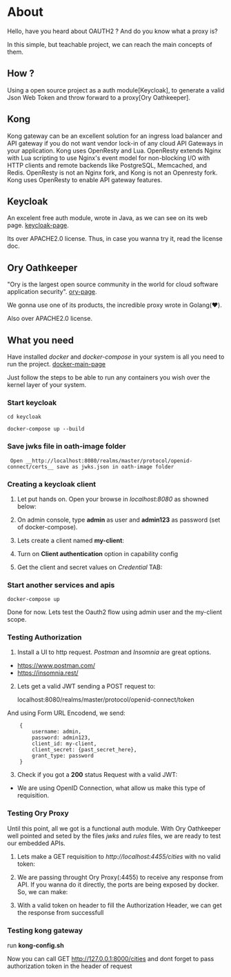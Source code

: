 # About

Hello, have you heard about OAUTH2 ? And do you know what a proxy is?

In this simple, but teachable project, we can reach the main concepts of them. 

## How ?

Using a open source project as a auth module[Keycloak], to generate a valid Json Web Token and throw forward to a proxy[Ory Oathkeeper].

## Kong

Kong gateway can be an excellent solution for an ingress load balancer and API gateway if you do not want vendor lock-in of any cloud API Gateways in your application. Kong uses OpenResty and Lua. OpenResty extends Nginx with Lua scripting to use Nginx's event model for non-blocking I/O with HTTP clients and remote backends like PostgreSQL, Memcached, and Redis. OpenResty is not an Nginx fork, and Kong is not an Openresty fork. Kong uses OpenResty to enable API gateway features.

## Keycloak 

An excelent free auth module, wrote in Java, as we can see on its web page. [keycloak-page](https://www.keycloak.org/). 

Its over APACHE2.0 license. Thus, in case you wanna try it, read the license doc.

## Ory Oathkeeper

"Ory is the largest open source community in the world for cloud software application security". [ory-page](https://www.ory.sh/docs/welcome). 

We gonna use one of its products, the incredible proxy wrote in Golang(:heart:).

Also over APACHE2.0 license.

## What you need

Have installed _docker_ and _docker-compose_ in your system is all you need to run the project. [docker-main-page](https://docs.docker.com/engine/install/ubuntu/)

Just follow the steps to be able to run any containers you wish over the kernel layer of your system.

### Start keycloak
```
cd keycloak

docker-compose up --build
```

### Save jwks file in oath-image folder
```
 Open __http://localhost:8080/realms/master/protocol/openid-connect/certs__ save as jwks.json in oath-image folder
```

### Creating a keycloak client

1. Let put hands on. Open your browse in _localhost:8080_ as showned below:

2. On admin console, type __admin__ as user and __admin123__ as password (set of docker-compose).

3. Lets create a client named __my-client__:

4. Turn on __Client authentication__ option in capability config

5. Get the client and secret values on _Credential_ TAB:

### Start another services and apis
```
docker-compose up
```

Done for now. Lets test the Oauth2 flow using admin user and the my-client scope.

### Testing Authorization

1. Install a UI to http request. _Postman_ and _Insomnia_ are great options.

* https://www.postman.com/
* https://insomnia.rest/

2. Lets get a valid JWT sending a POST request to:

    localhost:8080/realms/master/protocol/openid-connect/token

And using Form URL Encodend, we send:

```
    {
        username: admin,
        password: admin123,
        client_id: my-client,
        client_secret: {past_secret_here},
        grant_type: password
    }
```

3. Check if you got a __200__ status Request with a valid JWT:


* We are using OpenID Connection, what allow us make this type of requisition. 

### Testing Ory Proxy

Until this point, all we got is a functional auth module. With Ory Oathkeeper well pointed and seted by the files _jwks_ and _rules_ files, we are ready to test our embedded APIs. 

1. Lets make a GET requisition to _http://localhost:4455/cities_ with no valid token: 

2. We are passing throught Ory Proxy(:4455) to receive any response from API. If you wanna do it directly, the ports are being exposed by docker. So, we can make:

3. With a valid token on header to fill the Authorization Header, we can get the response from successfull

### Testing kong gateway

run __kong-config.sh__ 

Now you can call GET http://127.0.0.1:8000/cities and dont forget to pass authorization token in the header of request













